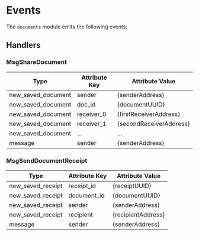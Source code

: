 <!--
order: 4
-->

# Events

The `documents` module emits the following events:

## Handlers

### MsgShareDocument

| Type     | Attribute Key | Attribute Value    |
| -------- | ------------- | ------------------ |
| new_saved_document | sender     | {senderAddress}         |
| new_saved_document | doc_id     | {documentUUID}          |
| new_saved_document | receiver_0 | {firstReceiverAddress}  |
| new_saved_document | receiver_1 | {secondReceiverAddress} |
| new_saved_document | ...        | ...                     |
| message            | sender     | {senderAddress}         |

### MsgSendDocumentReceipt
| Type     | Attribute Key | Attribute Value     |
| -------- | ------------- | ------------------  |
| new_saved_receipt | receipt_id  | {receiptUUID}      |
| new_saved_receipt | document_id | {documentUUID}     |
| new_saved_receipt | sender      | {senderAddress}    |
| new_saved_receipt | recipient   | {recipientAddress} |
| message  | sender        | {senderAddress}     |
  








